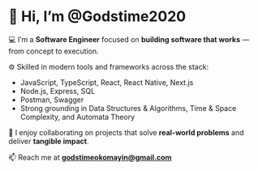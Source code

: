 # 👋 Hi, I’m @Godstime2020  

💻 I’m a **Software Engineer** focused on **building software that works** — from concept to execution.  

⚙️ Skilled in modern tools and frameworks across the stack:  
- JavaScript, TypeScript, React, React Native, Next.js  
- Node.js, Express, SQL  
- Postman, Swagger  
- Strong grounding in Data Structures & Algorithms, Time & Space Complexity, and Automata Theory  

🤝 I enjoy collaborating on projects that solve **real-world problems** and deliver **tangible impact**.  

📫 Reach me at **godstimeokomayin@gmail.com**  
